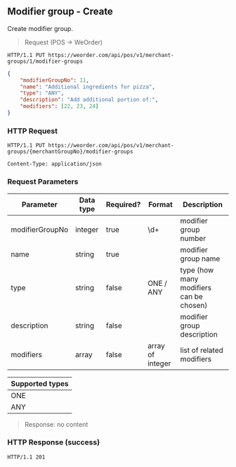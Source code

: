 ## Modifier group - Create

Create modifier group.

> Request (POS -> WeOrder)

```
HTTP/1.1 PUT https://weorder.com/api/pos/v1/merchant-groups/1/modifier-groups
```

```json
{
    "modifierGroupNo": 11,
    "name": "Additional ingredients for pizza",
    "type": "ANY",
    "description": "Add additional portion of:",
    "modifiers": [22, 23, 24]
}
```

### HTTP Request

`HTTP/1.1 PUT https://weorder.com/api/pos/v1/merchant-groups/{merchantGroupNo}/modifier-groups`

`Content-Type: application/json`

### Request Parameters

Parameter | Data type | Required? | Format | Description
--------- | --------- | --------- | ------ | -----------
modifierGroupNo | integer | true | \d+ | modifier group number
name | string | true | | modifier group name
type | string | false | ONE / ANY | type (how many modifiers can be chosen)
description | string | false | | modifier group description
modifiers | array | false | array of integer | list of related modifiers

Supported types |
--------------- |
ONE |
ANY |

> Response: no content

### HTTP Response (success)

`HTTP/1.1 201`
